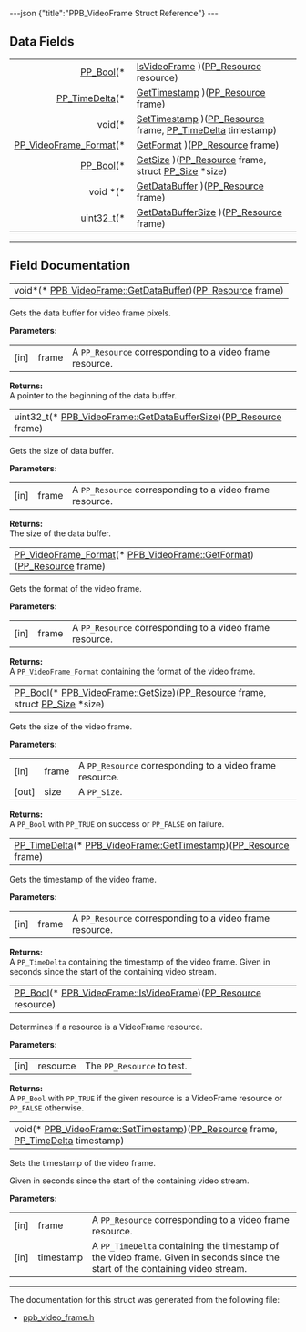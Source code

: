 ---json {"title":"PPB\_VideoFrame Struct Reference"} ---

Data Fields
-----------

<table><tbody><tr class="odd"><td style="text-align: right;"><a href="/docs/native-client/pepper_dev/c/group___enums#ga4f272d99be14aacafe08dfd4ef830918" class="el">PP_Bool</a>(* </td><td><a href="/docs/native-client/pepper_dev/c/struct_p_p_b___video_frame__0__1#a4b1d739620b38f0c02eb93f5e3ab95f2" class="el">IsVideoFrame</a> )(<a href="/docs/native-client/pepper_dev/c/group___typedefs#gafdc3895ee80f4750d0d95ae1b677e9b7" class="el">PP_Resource</a> resource)</td></tr><tr class="even"><td style="text-align: right;"><a href="/docs/native-client/pepper_dev/c/group___typedefs#ga3962a5355895925a757f613567e422fa" class="el">PP_TimeDelta</a>(* </td><td><a href="/docs/native-client/pepper_dev/c/struct_p_p_b___video_frame__0__1#ac489deabb1c82426ad1d58be078cfb26" class="el">GetTimestamp</a> )(<a href="/docs/native-client/pepper_dev/c/group___typedefs#gafdc3895ee80f4750d0d95ae1b677e9b7" class="el">PP_Resource</a> frame)</td></tr><tr class="odd"><td style="text-align: right;">void(* </td><td><a href="/docs/native-client/pepper_dev/c/struct_p_p_b___video_frame__0__1#a01d82a532ca1f1158b82862cb94c586d" class="el">SetTimestamp</a> )(<a href="/docs/native-client/pepper_dev/c/group___typedefs#gafdc3895ee80f4750d0d95ae1b677e9b7" class="el">PP_Resource</a> frame, <a href="/docs/native-client/pepper_dev/c/group___typedefs#ga3962a5355895925a757f613567e422fa" class="el">PP_TimeDelta</a> timestamp)</td></tr><tr class="even"><td style="text-align: right;"><a href="/docs/native-client/pepper_dev/c/group___enums#ga4e7cf746d8acbfa268db1f5ebe8061bf" class="el">PP_VideoFrame_Format</a>(* </td><td><a href="/docs/native-client/pepper_dev/c/struct_p_p_b___video_frame__0__1#a62323240cc59ea9fd8725a44c69b17c6" class="el">GetFormat</a> )(<a href="/docs/native-client/pepper_dev/c/group___typedefs#gafdc3895ee80f4750d0d95ae1b677e9b7" class="el">PP_Resource</a> frame)</td></tr><tr class="odd"><td style="text-align: right;"><a href="/docs/native-client/pepper_dev/c/group___enums#ga4f272d99be14aacafe08dfd4ef830918" class="el">PP_Bool</a>(* </td><td><a href="/docs/native-client/pepper_dev/c/struct_p_p_b___video_frame__0__1#a6ddf0fe2f254810d969eda729db095d9" class="el">GetSize</a> )(<a href="/docs/native-client/pepper_dev/c/group___typedefs#gafdc3895ee80f4750d0d95ae1b677e9b7" class="el">PP_Resource</a> frame, struct <a href="/docs/native-client/pepper_dev/c/struct_p_p___size/" class="el">PP_Size</a> *size)</td></tr><tr class="even"><td style="text-align: right;">void *(* </td><td><a href="/docs/native-client/pepper_dev/c/struct_p_p_b___video_frame__0__1#a01acb2d82746ce41c37d69a74c055ce0" class="el">GetDataBuffer</a> )(<a href="/docs/native-client/pepper_dev/c/group___typedefs#gafdc3895ee80f4750d0d95ae1b677e9b7" class="el">PP_Resource</a> frame)</td></tr><tr class="odd"><td style="text-align: right;">uint32_t(* </td><td><a href="/docs/native-client/pepper_dev/c/struct_p_p_b___video_frame__0__1#a29e5e9e9bb2abc0563b1e9ecbc4c880c" class="el">GetDataBufferSize</a> )(<a href="/docs/native-client/pepper_dev/c/group___typedefs#gafdc3895ee80f4750d0d95ae1b677e9b7" class="el">PP_Resource</a> frame)</td></tr></tbody></table>

------------------------------------------------------------------------

Field Documentation
-------------------

<span id="a01acb2d82746ce41c37d69a74c055ce0" class="anchor" style="margin: 0;"></span>

<table><tbody><tr class="odd"><td>void*(* <a href="/docs/native-client/pepper_dev/c/struct_p_p_b___video_frame__0__1#a01acb2d82746ce41c37d69a74c055ce0" class="el">PPB_VideoFrame::GetDataBuffer</a>)(<a href="/docs/native-client/pepper_dev/c/group___typedefs#gafdc3895ee80f4750d0d95ae1b677e9b7" class="el">PP_Resource</a> frame)</td></tr></tbody></table>

Gets the data buffer for video frame pixels.

**Parameters:**  
<table><tbody><tr class="odd"><td>[in]</td><td>frame</td><td>A <code>PP_Resource</code> corresponding to a video frame resource.</td></tr></tbody></table>

<!-- -->

**Returns:**  
A pointer to the beginning of the data buffer.

<span id="a29e5e9e9bb2abc0563b1e9ecbc4c880c" class="anchor" style="margin: 0;"></span>

<table><tbody><tr class="odd"><td>uint32_t(* <a href="/docs/native-client/pepper_dev/c/struct_p_p_b___video_frame__0__1#a29e5e9e9bb2abc0563b1e9ecbc4c880c" class="el">PPB_VideoFrame::GetDataBufferSize</a>)(<a href="/docs/native-client/pepper_dev/c/group___typedefs#gafdc3895ee80f4750d0d95ae1b677e9b7" class="el">PP_Resource</a> frame)</td></tr></tbody></table>

Gets the size of data buffer.

**Parameters:**  
<table><tbody><tr class="odd"><td>[in]</td><td>frame</td><td>A <code>PP_Resource</code> corresponding to a video frame resource.</td></tr></tbody></table>

<!-- -->

**Returns:**  
The size of the data buffer.

<span id="a62323240cc59ea9fd8725a44c69b17c6" class="anchor" style="margin: 0;"></span>

<table><tbody><tr class="odd"><td><a href="/docs/native-client/pepper_dev/c/group___enums#ga4e7cf746d8acbfa268db1f5ebe8061bf" class="el">PP_VideoFrame_Format</a>(* <a href="/docs/native-client/pepper_dev/c/struct_p_p_b___video_frame__0__1#a62323240cc59ea9fd8725a44c69b17c6" class="el">PPB_VideoFrame::GetFormat</a>)(<a href="/docs/native-client/pepper_dev/c/group___typedefs#gafdc3895ee80f4750d0d95ae1b677e9b7" class="el">PP_Resource</a> frame)</td></tr></tbody></table>

Gets the format of the video frame.

**Parameters:**  
<table><tbody><tr class="odd"><td>[in]</td><td>frame</td><td>A <code>PP_Resource</code> corresponding to a video frame resource.</td></tr></tbody></table>

<!-- -->

**Returns:**  
A `PP_VideoFrame_Format` containing the format of the video frame.

<span id="a6ddf0fe2f254810d969eda729db095d9" class="anchor" style="margin: 0;"></span>

<table><tbody><tr class="odd"><td><a href="/docs/native-client/pepper_dev/c/group___enums#ga4f272d99be14aacafe08dfd4ef830918" class="el">PP_Bool</a>(* <a href="/docs/native-client/pepper_dev/c/struct_p_p_b___video_frame__0__1#a6ddf0fe2f254810d969eda729db095d9" class="el">PPB_VideoFrame::GetSize</a>)(<a href="/docs/native-client/pepper_dev/c/group___typedefs#gafdc3895ee80f4750d0d95ae1b677e9b7" class="el">PP_Resource</a> frame, struct <a href="/docs/native-client/pepper_dev/c/struct_p_p___size/" class="el">PP_Size</a> *size)</td></tr></tbody></table>

Gets the size of the video frame.

**Parameters:**  
<table><tbody><tr class="odd"><td>[in]</td><td>frame</td><td>A <code>PP_Resource</code> corresponding to a video frame resource.</td></tr><tr class="even"><td>[out]</td><td>size</td><td>A <code>PP_Size</code>.</td></tr></tbody></table>

<!-- -->

**Returns:**  
A `PP_Bool` with `PP_TRUE` on success or `PP_FALSE` on failure.

<span id="ac489deabb1c82426ad1d58be078cfb26" class="anchor" style="margin: 0;"></span>

<table><tbody><tr class="odd"><td><a href="/docs/native-client/pepper_dev/c/group___typedefs#ga3962a5355895925a757f613567e422fa" class="el">PP_TimeDelta</a>(* <a href="/docs/native-client/pepper_dev/c/struct_p_p_b___video_frame__0__1#ac489deabb1c82426ad1d58be078cfb26" class="el">PPB_VideoFrame::GetTimestamp</a>)(<a href="/docs/native-client/pepper_dev/c/group___typedefs#gafdc3895ee80f4750d0d95ae1b677e9b7" class="el">PP_Resource</a> frame)</td></tr></tbody></table>

Gets the timestamp of the video frame.

**Parameters:**  
<table><tbody><tr class="odd"><td>[in]</td><td>frame</td><td>A <code>PP_Resource</code> corresponding to a video frame resource.</td></tr></tbody></table>

<!-- -->

**Returns:**  
A `PP_TimeDelta` containing the timestamp of the video frame. Given in seconds since the start of the containing video stream.

<span id="a4b1d739620b38f0c02eb93f5e3ab95f2" class="anchor" style="margin: 0;"></span>

<table><tbody><tr class="odd"><td><a href="/docs/native-client/pepper_dev/c/group___enums#ga4f272d99be14aacafe08dfd4ef830918" class="el">PP_Bool</a>(* <a href="/docs/native-client/pepper_dev/c/struct_p_p_b___video_frame__0__1#a4b1d739620b38f0c02eb93f5e3ab95f2" class="el">PPB_VideoFrame::IsVideoFrame</a>)(<a href="/docs/native-client/pepper_dev/c/group___typedefs#gafdc3895ee80f4750d0d95ae1b677e9b7" class="el">PP_Resource</a> resource)</td></tr></tbody></table>

Determines if a resource is a VideoFrame resource.

**Parameters:**  
<table><tbody><tr class="odd"><td>[in]</td><td>resource</td><td>The <code>PP_Resource</code> to test.</td></tr></tbody></table>

<!-- -->

**Returns:**  
A `PP_Bool` with `PP_TRUE` if the given resource is a VideoFrame resource or `PP_FALSE` otherwise.

<span id="a01d82a532ca1f1158b82862cb94c586d" class="anchor" style="margin: 0;"></span>

<table><tbody><tr class="odd"><td>void(* <a href="/docs/native-client/pepper_dev/c/struct_p_p_b___video_frame__0__1#a01d82a532ca1f1158b82862cb94c586d" class="el">PPB_VideoFrame::SetTimestamp</a>)(<a href="/docs/native-client/pepper_dev/c/group___typedefs#gafdc3895ee80f4750d0d95ae1b677e9b7" class="el">PP_Resource</a> frame, <a href="/docs/native-client/pepper_dev/c/group___typedefs#ga3962a5355895925a757f613567e422fa" class="el">PP_TimeDelta</a> timestamp)</td></tr></tbody></table>

Sets the timestamp of the video frame.

Given in seconds since the start of the containing video stream.

**Parameters:**  
<table><tbody><tr class="odd"><td>[in]</td><td>frame</td><td>A <code>PP_Resource</code> corresponding to a video frame resource.</td></tr><tr class="even"><td>[in]</td><td>timestamp</td><td>A <code>PP_TimeDelta</code> containing the timestamp of the video frame. Given in seconds since the start of the containing video stream.</td></tr></tbody></table>

------------------------------------------------------------------------

The documentation for this struct was generated from the following file:

-   <a href="/docs/native-client/pepper_dev/c/ppb__video__frame_8h/" class="el">ppb_video_frame.h</a>
